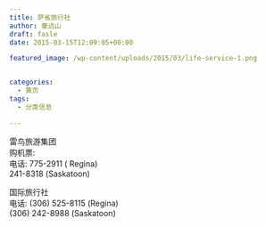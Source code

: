 ```yaml
---
title: 萨省旅行社
author: 童远山
draft: fasle
date: 2015-03-15T12:09:05+00:00

featured_image: /wp-content/uploads/2015/03/life-service-1.png


categories:
  - 黄页
tags:
  - 分类信息

---
```

雷鸟旅游集团  
购机票:  
电话: 775-2911 ( Regina)  
241-8318 (Saskatoon)

国际旅行社  
电话: (306) 525-8115 (Regina)  
(306) 242-8988 (Saskatoon)